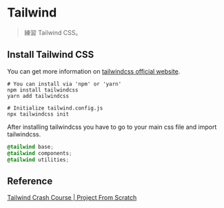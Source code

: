 # Tailwind

> 練習 Tailwind CSS。

## Install Tailwind CSS

You can get more information on [tailwindcss official website](https://tailwindcss.com/).

```shell
# You can install via 'npm' or 'yarn'
npm install tailwindcss
yarn add tailwindcss

# Initialize tailwind.config.js
npx tailwindcss init
```

After installing tailwindcss you have to go to your main css file and import tailwindcss.

```css
@tailwind base;
@tailwind components;
@tailwind utilities;
```

## Reference

[Tailwind Crash Course | Project From Scratch](https://www.youtube.com/watch?v=dFgzHOX84xQ)
